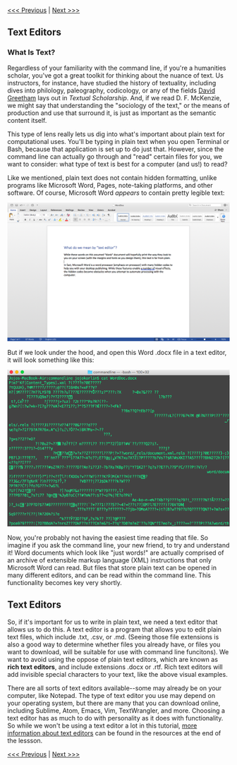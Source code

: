 
[<<< Previous](what-is-the-command-line.md) | [Next >>>](why-is-the-command-line-useful.md)

## Text Editors 

### What Is Text?

Regardless of your familiarity with the command line, if you're a humanities scholar, you've got a great toolkit for thinking about the nuance of text. Us instructors, for instance, have studied the history of textuality, including dives into philology, paleography, codicology, or any of the fields [David Greetham](https://en.wikipedia.org/wiki/David_Greetham_(textual_scholar)) lays out in *Textual Scholarship*. And, if we read D. F. McKenzie, we might say that understanding the "sociology of the text," or the means of production and use that surround it, is just as important as the semantic content itself. 

This type of lens really lets us dig into what's important about plain text for computational uses. You'll be typing in plain text when you open Terminal or Bash, because that application is set up to do just that. However, since the command line can actually go through and "read" certain files for you, we want to consider: what type of text is best for a computer (and us!) to read?

Like we mentioned, plain text does not contain hidden formatting, unlike programs like Microsoft Word, Pages, note-taking platforms, and other software. Of course, Microsoft Word *appears* to contain pretty legible text:

![Word Doc](worddoc.png)

But if we look under the hood, and open this Word .docx file in a text editor, it will look something like this:

![Cat Word Doc](CatWordDoc.png)

Now, you're probably not having the easiest time reading that file. So imagine if you ask the command line, your new friend, to try and understand it! Word documents which look like "just words!" are actually comprised of an archive of extensible markup language (XML) instructions that only Microsoft Word can read. But files that store plain text can be opened in many different editors, and can be read within the command line. This functionality becomes key very shortly.

## Text Editors

So, if it's important for us to write in plain text, we need a text editor that allows us to do this. A text editor is a program that allows you to edit plain text files, which include .txt, .csv, or .md. (Seeing those file extensions is also a good way to determine whether files you already have, or files you want to download, will be suitable for use with command line funcitons). We want to avoid using the oppose of plain text editors, which are known as **rich text editors**, and include extensions .docx or .rtf. Rich text editors will add invisible special characters to your text, like the above visual examples.

There are all sorts of text editors available--some may already be on your computer, like Notepad. The type of text editor you use may depend on your operating system, but there are many that you can download online, including Sublime, Atom, Emacs, Vim, TextWrangler, and more. Choosing a text editor has as much to do with personality as it does with functionality. So while we won't be using a text editor a lot in this tutorial, [more information about text editors](text-editors-ides.md) can be found in the resources at the end of the lessson. 

[<<< Previous](what-is-the-command-line.md) | [Next >>>](why-is-the-command-line-useful.md)


